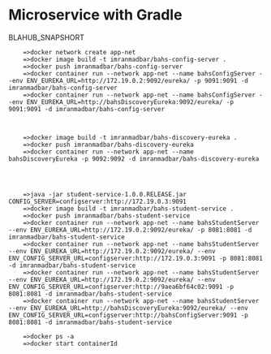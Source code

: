 # Microservice with Gradle 








BLAHUB_SNAPSHORT


		=>docker network create app-net
		=>docker image build -t imranmadbar/bahs-config-server .
		=>docker push imranmadbar/bahs-config-server 
		=>docker container run --network app-net --name bahsConfigServer --env ENV_EUREKA_URL=http://172.19.0.2:9092/eureka/ -p 9091:9091 -d imranmadbar/bahs-config-server
		=>docker container run --network app-net --name bahsConfigServer --env ENV_EUREKA_URL=http://bahsDiscoveryEureka:9092/eureka/ -p 9091:9091 -d imranmadbar/bahs-config-server



		=>docker image build -t imranmadbar/bahs-discovery-eureka .
		=>docker push imranmadbar/bahs-discovery-eureka
		=>docker container run --network app-net --name bahsDiscoveryEureka -p 9092:9092 -d imranmadbar/bahs-discovery-eureka




		=>java -jar student-service-1.0.0.RELEASE.jar CONFIG_SERVER=configserver:http://172.19.0.3:9091
		=>docker image build -t imranmadbar/bahs-student-service .
		=>docker push imranmadbar/bahs-student-service
		=>docker container run --network app-net --name bahsStudentServer --env ENV_EUREKA_URL=http://172.19.0.2:9092/eureka/ -p 8081:8081 -d imranmadbar/bahs-student-service
		=>docker container run --network app-net --name bahsStudentServer --env ENV_EUREKA_URL=http://172.19.0.2:9092/eureka/ --env ENV_CONFIG_SERVER_URL=configserver:http://172.19.0.3:9091 -p 8081:8081 -d imranmadbar/bahs-student-service  
		=>docker container run --network app-net --name bahsStudentServer --env ENV_EUREKA_URL=http://172.19.0.2:9092/eureka/ --env ENV_CONFIG_SERVER_URL=configserver:http://9aea6bf64c02:9091 -p 8081:8081 -d imranmadbar/bahs-student-service
		=>docker container run --network app-net --name bahsStudentServer --env ENV_EUREKA_URL=http://bahsDiscoveryEureka:9092/eureka/ --env ENV_CONFIG_SERVER_URL=configserver:http://bahsConfigServer:9091 -p 8081:8081 -d imranmadbar/bahs-student-service   

		=>docker ps -a
		=>docker start containerId
  
